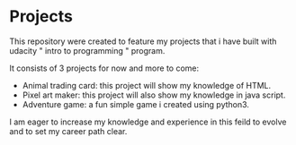 # Projects
This repository were created to feature my projects that i have built with udacity " intro to programming " program.

It consists of 3 projects for now and more to come:
* Animal trading card: this project will show my knowledge of HTML.
* Pixel art maker: this project will also show my knowledge in java script.
* Adventure game: a fun simple game i created using python3.

I am eager to  increase my knowledge and experience in this feild to evolve and to set my career path clear.

